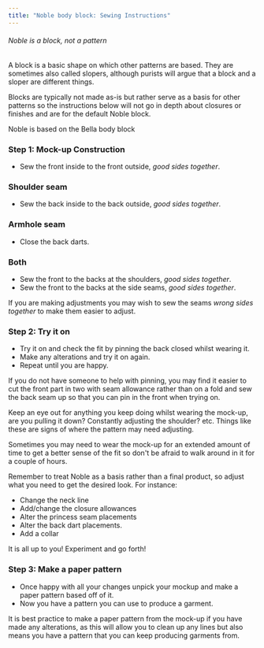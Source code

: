 ```yaml
---
title: "Noble body block: Sewing Instructions"
---
```


<Note>

###### Noble is a block, not a pattern

A block is a basic shape on which other patterns are based.
They are sometimes also called slopers, although purists will argue that a block and a sloper are different things.

Blocks are typically not made as-is but rather serve as a basis for other patterns so the instructions below will not go in depth about closures or finishes and are for the default Noble block.

Noble is based on the Bella body block

</Note>

### Step 1: Mock-up Construction

- Sew the front inside to the front outside, _good sides together_.

### Shoulder seam

- Sew the back inside to the back outside, _good sides together_.

### Armhole seam

- Close the back darts.

### Both

- Sew the front to the backs at the shoulders, _good sides together_.
- Sew the front to the backs at the side seams, _good sides together_.

<Tip>

If you are making adjustments you may wish to sew the seams _wrong sides together_ to make them easier to adjust.

</Tip>

### Step 2: Try it on

- Try it on and check the fit by pinning the back closed whilst wearing it.
- Make any alterations and try it on again.
- Repeat until you are happy.

<Tip>

If you do not have someone to help with pinning, you may find it easier to cut the front part in two with seam allowance rather than on a fold and sew the back seam up so that you can pin in the front when trying on.

Keep an eye out for anything you keep doing whilst wearing the mock-up, are you pulling it down? Constantly adjusting the shoulder? etc. Things like these are signs of where the pattern may need adjusting.

Sometimes you may need to wear the mock-up for an extended amount of time to get a better sense of the fit so don't be afraid to walk around in it for a couple of hours.

</Tip>

<Note>

Remember to treat Noble as a basis rather than a final product, so adjust what you need to get the desired look.
For instance:

- Change the neck line
- Add/change the closure allowances
- Alter the princess seam placements
- Alter the back dart placements.
- Add a collar

It is all up to you! Experiment and go forth!

</Note>

### Step 3: Make a paper pattern

- Once happy with all your changes unpick your mockup and make a paper pattern based off of it.
- Now you have a pattern you can use to produce a garment.

<Note>

It is best practice to make a paper pattern from the mock-up if you have made any alterations, as this will allow you to clean up any lines but also means you have a pattern that you can keep producing garments from.

</Note>
